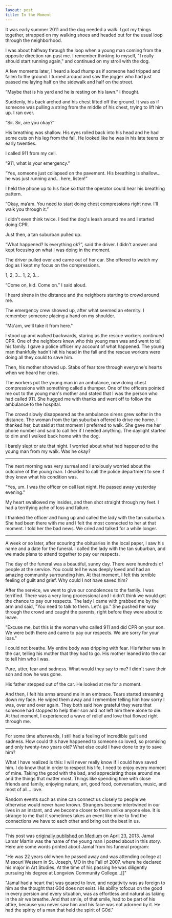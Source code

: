```yaml
---
layout: post
title: In the Moment
---
```


It was early summer 2011 and the dog needed a walk. I got my things together, strapped on my walking shoes and headed out for the usual loop through the neighborhood.

I was about halfway through the loop when a young man coming from the opposite direction ran past me. I remember thinking to myself, "I really should start running again," and continued on my stroll with the dog.

A few moments later, I heard a loud *thump* as if someone had tripped and fallen to the ground. I turned around and saw the jogger who had just passed me laying half on the sidewalk and half on the street.

“Maybe that is his yard and he is resting on his lawn.” I thought.

Suddenly, his back arched and his chest lifted off the ground. It was as if someone was pulling a string from the middle of his chest, trying to lift him up. I ran over.

“Sir. Sir, are you okay?”

His breathing was shallow. His eyes rolled back into his head and he had some cuts on his leg from the fall. He looked like he was in his late teens or early twenties.

I called 911 from my cell.

“911, what is your emergency.”

“Yes, someone just collapsed on the pavement. His breathing is shallow... he was just running and... here, listen!”

I held the phone up to his face so that the operator could hear his breathing pattern.

“Okay, ma’am. You need to start doing chest compressions right now. I'll walk you through it.”

I didn't even think twice. I tied the dog's leash around me and I started doing CPR.

Just then, a tan suburban pulled up.

“What happened? Is everything ok?”, said the driver. I didn't answer and kept focusing on what I was doing in the moment.

The driver pulled over and came out of her car. She offered to watch my dog as I kept my focus on the compressions.

1, 2, 3... 1, 2, 3...

“Come on, kid. Come on.” I said aloud.

I heard sirens in the distance and the neighbors starting to crowd around me.

The emergency crew showed up, after what seemed an eternity. I remember someone placing a hand on my shoulder.

“Ma'am, we'll take it from here."

I stood up and walked backwards, staring as the rescue workers continued CPR. One of the neighbors knew who this young man was and went to tell his family. I gave a police officer my account of what happened. The young man thankfully hadn't hit his head in the fall and the rescue workers were doing all they could to save him.

Then, his mother showed up. Stabs of fear tore through everyone's hearts when we heard her cries.

The workers put the young man in an ambulance, now doing chest compressions with something called a thumper. One of the officers pointed me out to the young man's mother and stated that I was the person who had called 911. She hugged me with thanks and went off to follow the ambulance to the hospital.

The crowd slowly disappeared as the ambulance sirens grew softer in the distance. The woman from the tan suburban offered to drive me home. I thanked her, but said at that moment I preferred to walk. She gave me her phone number and said to call her if I needed anything. The daylight started to dim and I walked back home with the dog.

I barely slept or ate that night. I worried about what had happened to the young man from my walk. Was he okay?

****

The next morning was very surreal and I anxiously worried about the outcome of the young man. I decided to call the police department to see if they knew what his condition was.

"Yes, um. I was the officer on call last night. He passed away yesterday evening."

My heart swallowed my insides, and then shot straight through my feet. I had a terrifying ache of loss and failure.

I thanked the officer and hung up and called the lady with the tan suburban. She had been there with me and I felt the most connected to her at that moment. I told her the bad news. We cried and talked for a while longer.

***

A week or so later, after scouring the obituaries in the local paper, I saw his name and a date for the funeral. I called the lady with the tan suburban, and we made plans to attend together to pay our respects.

The day of the funeral was a beautiful, sunny day. There were hundreds of people at the service. You could tell he was deeply loved and had an amazing community surrounding him. At that moment, I felt this terrible feeling of guilt and grief. Why could I not have saved him?

After the service, we went to give our condolences to the family. I was terrified. There was a very long processional and I didn't think we would get the chance to pay our respects. The lady I came with grabbed me by the arm and said, "You need to talk to them. Let's go." She pushed her way through the crowd and caught the parents, right before they were about to leave.

"Excuse me, but this is the woman who called 911 and did CPR on your son. We were both there and came to pay our respects. We are sorry for your loss."

I could not breathe. My entire body was dripping with fear. His father was in the car, telling his mother that they had to go. His mother leaned into the car to tell him who I was.

Pure, utter, fear and sadness. What would they say to me? I didn't save their son and now he was gone.

His father stepped out of the car. He looked at me for a moment.

And then, I felt his arms around me in an embrace. Tears started streaming down my face. He wiped them away and I remember telling him how sorry I was, over and over again. They both said how grateful they were that someone had stopped to help their son and not left him there alone to die. At that moment, I experienced a wave of relief and love that flowed right through me.

***

For some time afterwards, I still had a feeling of incredible guilt and sadness. How could this have happened to someone so loved, so promising and only twenty-two years old? What else could I have done to try to save him?

What I have realized is this: I will never really know if I could have saved him. I do know that in order to respect his life, I need to enjoy every moment of mine. Taking the good with the bad, and appreciating those around me and the things that matter most. Things like spending time with close friends and family, enjoying nature, art, good food, conversation, music, and most of all... love.

Random events such as mine can connect us closely to people we otherwise would never have known. Strangers become intertwined in our lives in an instant, and we become closer to them unlike anyone else. It is strange to me that it sometimes takes an event like mine to find the connections we have to each other and bring out the best in us.

***

This post was [originally published on Medium](https://medium.com/this-happened-to-me/in-the-moment-ea95477e9d1b) on April 23, 2013. Jamal Lamar Martin was the name of the young man I posted about in this story. Here are some words printed about Jamal from his funeral program:

"He was 22 years old when he passed away and was attending college at Missouri Western in St. Joseph, MO in the Fall of 2007, where he declared his major in Art Studies. At the time of his passing he was diligently pursuing his degree at Longview Community College...[]"

"Jamal had a heart that was geared to love, and negativity was as foreign to him as the thought that G0d does not exist. His ability tofocus on the good in every persion and every situation, was as effortless and natural as taking in the air we breathe. And that smile, of that smile, had to be part of his attire, because you never saw him and his face was not adorned by it. He had the spirity of a man that held the spirit of G0d."
